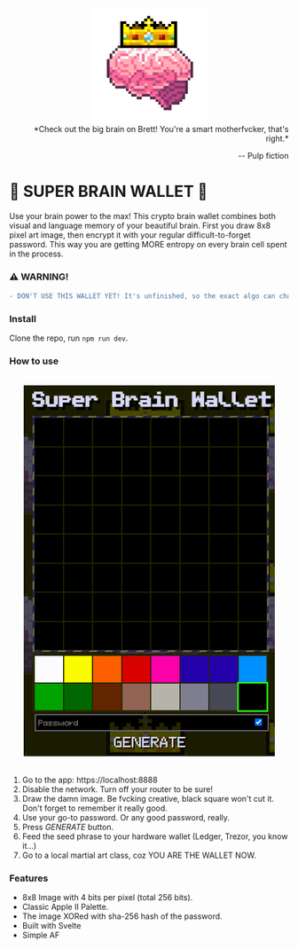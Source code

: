 <div align="center">
  <img width="208" heigth="208" src="https://github.com/C451/Super-Brain-Wallet/blob/main/assets/big_brain_mf.png" alt="super brain logo">
</div>

<div align="right">
*Check out the big brain on Brett! You're a smart motherfvcker, that's right.*

-- Pulp fiction
</div>

# 👑 SUPER BRAIN WALLET 👑

Use your brain power to the max! This crypto brain wallet combines both visual and language memory of your beautiful brain. First you draw 8x8 pixel art image, then encrypt it with your regular difficult-to-forget password. This way you are getting MORE entropy on every brain cell spent in the process.


### :warning: WARNING!

```diff
- DON'T USE THIS WALLET YET! It's unfinished, so the exact algo can change.
```

### Install

Clone the repo, run `npm run dev`.

### How to use
<br>
<div align="center">
    <img width="453" heigth="669" src="https://github.com/C451/Super-Brain-Wallet/blob/main/assets/sbw.gif" alt="super brain walkthrough">
</div>
</br>

1. Go to the app: https://localhost:8888
2. Disable the network. Turn off your router to be sure!
3. Draw the damn image. Be fvcking creative, black square won't cut it. Don't forget to remember it really good.
4. Use your go-to password. Or any good password, really.
5. Press *GENERATE* button.
6. Feed the seed phrase to your hardware wallet (Ledger, Trezor, you know it...)
7. Go to a local martial art class, coz YOU ARE THE WALLET NOW.

### Features

* 8x8 Image with 4 bits per pixel (total 256 bits).
* Classic Apple II Palette.
* The image XORed with sha-256 hash of the password.
* Built with Svelte
* Simple AF
